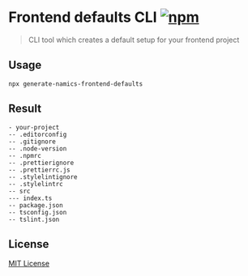 # Frontend defaults CLI [![npm](https://img.shields.io/npm/v/@namics/frontend-defaults-cli.svg)](https://www.npmjs.com/package/@namics/frontend-defaults-cli)

> CLI tool which creates a default setup for your frontend project

## Usage

`npx generate-namics-frontend-defaults`

## Result

```
- your-project
-- .editorconfig
-- .gitignore
-- .node-version
-- .npmrc
-- .prettierignore
-- .prettierrc.js
-- .stylelintignore
-- .stylelintrc
-- src
--- index.ts
-- package.json
-- tsconfig.json
-- tslint.json
```

## License

[MIT License](./LICENSE)
